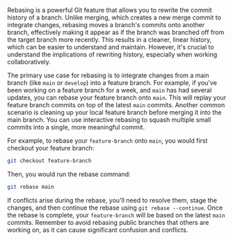 Rebasing is a powerful Git feature that allows you to rewrite the commit history of a branch. Unlike merging, which creates a new merge commit to integrate changes, rebasing moves a branch's commits onto another branch, effectively making it appear as if the branch was branched off from the target branch more recently. This results in a cleaner, linear history, which can be easier to understand and maintain. However, it's crucial to understand the implications of rewriting history, especially when working collaboratively.

The primary use case for rebasing is to integrate changes from a main branch (like `main` or `develop`) into a feature branch. For example, if you've been working on a feature branch for a week, and `main` has had several updates, you can rebase your feature branch onto `main`. This will replay your feature branch commits on top of the latest `main` commits. Another common scenario is cleaning up your local feature branch before merging it into the main branch. You can use interactive rebasing to squash multiple small commits into a single, more meaningful commit.

For example, to rebase your `feature-branch` onto `main`, you would first checkout your feature branch:

```bash
git checkout feature-branch
```

Then, you would run the rebase command:

```bash
git rebase main
```

If conflicts arise during the rebase, you'll need to resolve them, stage the changes, and then continue the rebase using `git rebase --continue`. Once the rebase is complete, your `feature-branch` will be based on the latest `main` commits. Remember to avoid rebasing public branches that others are working on, as it can cause significant confusion and conflicts.